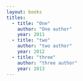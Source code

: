 ```yaml
---
layout: books
titles:
  - title: "One"
    author: "One author"
    year: 2011
  - title: "two"
    author: "two author"
    year: 2012
  - title: "three"
    author: "three author"
    year: 2013
---
```

